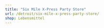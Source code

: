 ```yaml
---
title: "Six Mile X-Press Party Store"
url: /detroit/six-mile-x-press-party-store/
shop: Lebensmittel
---
```

